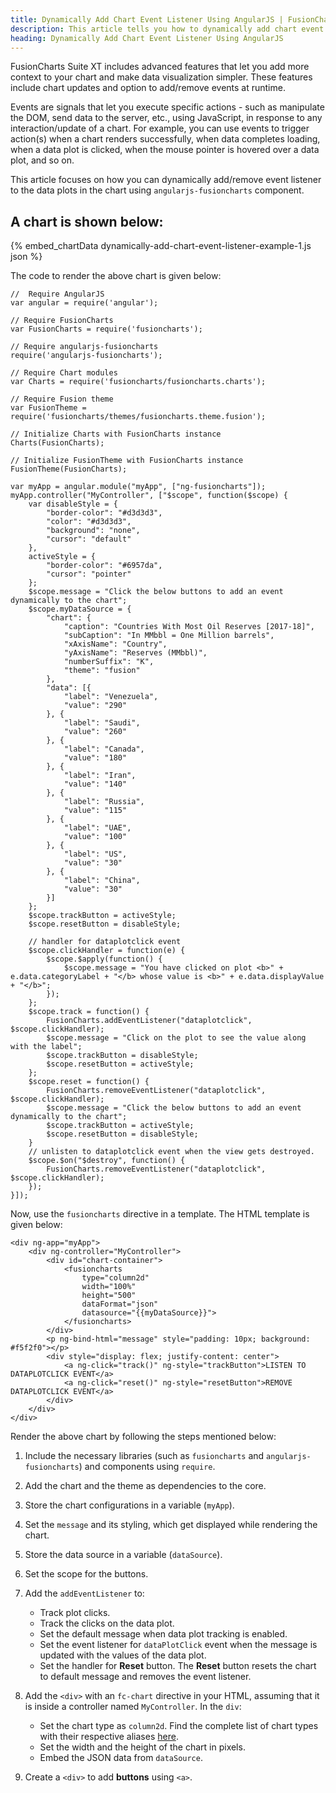 ```yaml
---
title: Dynamically Add Chart Event Listener Using AngularJS | FusionCharts
description: This article tells you how to dynamically add chart event listener to your chart using AngularJS.
heading: Dynamically Add Chart Event Listener Using AngularJS
---
```


FusionCharts Suite XT includes advanced features that let you add more context to your chart and make data visualization simpler. These features include chart updates and option to add/remove events at runtime.

Events are signals that let you execute specific actions - such as manipulate the DOM, send data to the server, etc., using JavaScript, in response to any interaction/update of a chart. For example, you can use events to trigger action(s) when a chart renders successfully, when data completes loading, when a data plot is clicked, when the mouse pointer is hovered over a data plot, and so on.

This article focuses on how you can dynamically add/remove event listener to the data plots in the chart using `angularjs-fusioncharts` component.

## A chart is shown below:

{% embed_chartData dynamically-add-chart-event-listener-example-1.js json %}

The code to render the above chart is given below:

```
//  Require AngularJS 
var angular = require('angular');

// Require FusionCharts 
var FusionCharts = require('fusioncharts');

// Require angularjs-fusioncharts 
require('angularjs-fusioncharts');

// Require Chart modules 
var Charts = require('fusioncharts/fusioncharts.charts');

// Require Fusion theme
var FusionTheme = require('fusioncharts/themes/fusioncharts.theme.fusion');

// Initialize Charts with FusionCharts instance
Charts(FusionCharts);

// Initialize FusionTheme with FusionCharts instance
FusionTheme(FusionCharts);

var myApp = angular.module("myApp", ["ng-fusioncharts"]);
myApp.controller("MyController", ["$scope", function($scope) {
    var disableStyle = {
        "border-color": "#d3d3d3",
        "color": "#d3d3d3",
        "background": "none",
        "cursor": "default"
    },
    activeStyle = {
        "border-color": "#6957da",
        "cursor": "pointer"
    };
    $scope.message = "Click the below buttons to add an event dynamically to the chart";
    $scope.myDataSource = {
        "chart": {
            "caption": "Countries With Most Oil Reserves [2017-18]",
            "subCaption": "In MMbbl = One Million barrels",
            "xAxisName": "Country",
            "yAxisName": "Reserves (MMbbl)",
            "numberSuffix": "K",
            "theme": "fusion"
        },
        "data": [{
            "label": "Venezuela",
            "value": "290"
        }, {
            "label": "Saudi",
            "value": "260"
        }, {
            "label": "Canada",
            "value": "180"
        }, {
            "label": "Iran",
            "value": "140"
        }, {
            "label": "Russia",
            "value": "115"
        }, {
            "label": "UAE",
            "value": "100"
        }, {
            "label": "US",
            "value": "30"
        }, {
            "label": "China",
            "value": "30"
        }]
    };
    $scope.trackButton = activeStyle;
    $scope.resetButton = disableStyle;

    // handler for dataplotclick event
    $scope.clickHandler = function(e) {
        $scope.$apply(function() {
            $scope.message = "You have clicked on plot <b>" + e.data.categoryLabel + "</b> whose value is <b>" + e.data.displayValue + "</b>";
        });
    };
    $scope.track = function() {
        FusionCharts.addEventListener("dataplotclick", $scope.clickHandler);
        $scope.message = "Click on the plot to see the value along with the label";
        $scope.trackButton = disableStyle;
        $scope.resetButton = activeStyle;
    };
    $scope.reset = function() {
        FusionCharts.removeEventListener("dataplotclick", $scope.clickHandler);
        $scope.message = "Click the below buttons to add an event dynamically to the chart";
        $scope.trackButton = activeStyle;
        $scope.resetButton = disableStyle;
    }
    // unlisten to dataplotclick event when the view gets destroyed.
    $scope.$on("$destroy", function() {
        FusionCharts.removeEventListener("dataplotclick", $scope.clickHandler);
    });
}]);
```

Now, use the `fusioncharts` directive in a template. The HTML template is given below:

```
<div ng-app="myApp">
	<div ng-controller="MyController"> 
    	<div id="chart-container">
			<fusioncharts
				type="column2d"
				width="100%"
				height="500"
				dataFormat="json"
				datasource="{{myDataSource}}">
			</fusioncharts>
      	</div>
      	<p ng-bind-html="message" style="padding: 10px; background: #f5f2f0"></p>
      	<div style="display: flex; justify-content: center">
			<a ng-click="track()" ng-style="trackButton">LISTEN TO DATAPLOTCLICK EVENT</a>
			<a ng-click="reset()" ng-style="resetButton">REMOVE DATAPLOTCLICK EVENT</a>
      	</div>
  	</div>
</div>
```

Render the above chart by following the steps mentioned below:

1. Include the necessary libraries (such as `fusioncharts` and `angularjs-fusioncharts`) and components using `require`.

2. Add the chart and the theme as dependencies to the core.

3. Store the chart configurations in a variable (`myApp`).

4. Set the `message` and its styling, which get displayed while rendering the chart.

5. Store the data source in a variable (`dataSource`).

6. Set the scope for the buttons.

7. Add the `addEventListener` to: 
	* Track plot clicks.
	* Track the clicks on the data plot.
	* Set the default message when data plot tracking is enabled.
	* Set the event listener for `dataPlotClick` event when the message is updated with the values of the data plot.
	* Set the  handler for **Reset** button. The **Reset** button resets the chart to default message and removes the event listener.

8. Add the `<div>` with an `fc-chart` directive in your HTML, assuming that it is inside a controller named `MyController`. In the `div`:
    * Set the chart type as `column2d`. Find the complete list of chart types with their respective aliases [here](https://www.fusioncharts.com/dev/chart-guide/list-of-charts).
    * Set the width and the height of the chart in pixels.
    * Embed the JSON data from `dataSource`.

9. Create a `<div>` to add **buttons** using `<a>`.
